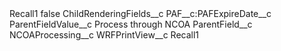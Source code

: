 <?xml version="1.0" encoding="UTF-8"?>
<CustomMetadata xmlns="http://soap.sforce.com/2006/04/metadata" xmlns:xsi="http://www.w3.org/2001/XMLSchema-instance" xmlns:xsd="http://www.w3.org/2001/XMLSchema">
    <label>Recall1</label>
    <protected>false</protected>
    <values>
        <field>ChildRenderingFields__c</field>
        <value xsi:type="xsd:string">PAF__c:PAFExpireDate__c</value>
    </values>
    <values>
        <field>ParentFieldValue__c</field>
        <value xsi:type="xsd:string">Process through NCOA</value>
    </values>
    <values>
        <field>ParentField__c</field>
        <value xsi:type="xsd:string">NCOAProcessing__c</value>
    </values>
    <values>
        <field>WRFPrintView__c</field>
        <value xsi:type="xsd:string">Recall1</value>
    </values>
</CustomMetadata>

